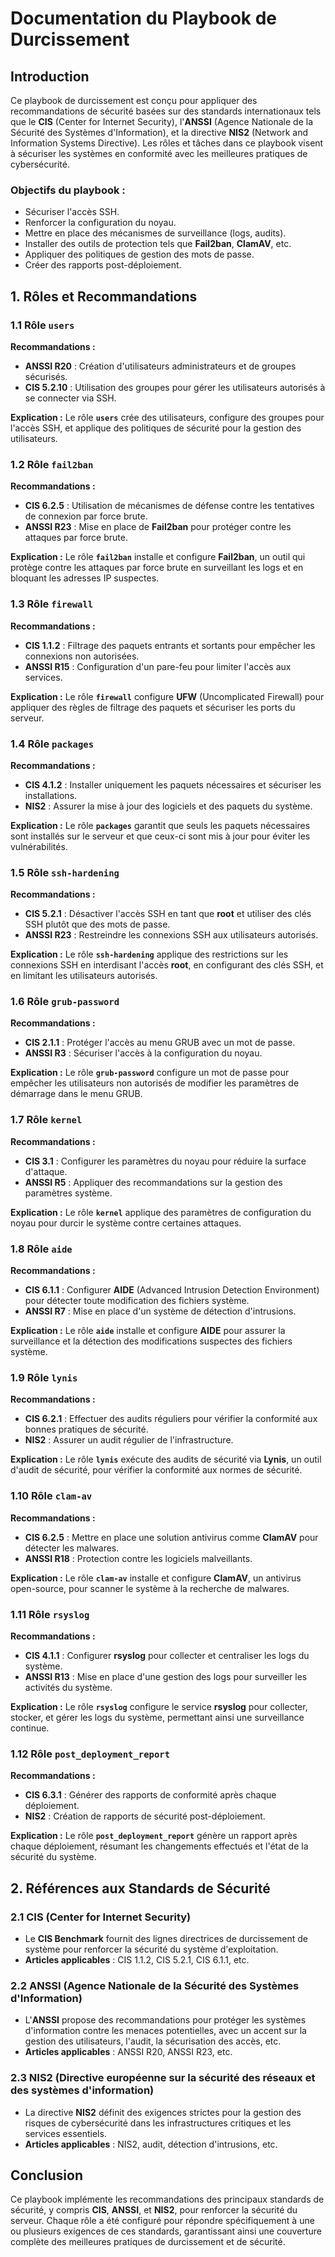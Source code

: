 # Documentation du Playbook de Durcissement

## Introduction

Ce playbook de durcissement est conçu pour appliquer des recommandations de sécurité basées sur des standards internationaux tels que le **CIS** (Center for Internet Security), l'**ANSSI** (Agence Nationale de la Sécurité des Systèmes d'Information), et la directive **NIS2** (Network and Information Systems Directive). Les rôles et tâches dans ce playbook visent à sécuriser les systèmes en conformité avec les meilleures pratiques de cybersécurité.

### Objectifs du playbook :

- Sécuriser l'accès SSH.
- Renforcer la configuration du noyau.
- Mettre en place des mécanismes de surveillance (logs, audits).
- Installer des outils de protection tels que **Fail2ban**, **ClamAV**, etc.
- Appliquer des politiques de gestion des mots de passe.
- Créer des rapports post-déploiement.

## 1. Rôles et Recommandations

### 1.1 Rôle `users`

**Recommandations :**
- **ANSSI R20** : Création d'utilisateurs administrateurs et de groupes sécurisés.
- **CIS 5.2.10** : Utilisation des groupes pour gérer les utilisateurs autorisés à se connecter via SSH.

**Explication :**
Le rôle **`users`** crée des utilisateurs, configure des groupes pour l'accès SSH, et applique des politiques de sécurité pour la gestion des utilisateurs.

### 1.2 Rôle `fail2ban`

**Recommandations :**
- **CIS 6.2.5** : Utilisation de mécanismes de défense contre les tentatives de connexion par force brute.
- **ANSSI R23** : Mise en place de **Fail2ban** pour protéger contre les attaques par force brute.

**Explication :**
Le rôle **`fail2ban`** installe et configure **Fail2ban**, un outil qui protège contre les attaques par force brute en surveillant les logs et en bloquant les adresses IP suspectes.

### 1.3 Rôle `firewall`

**Recommandations :**
- **CIS 1.1.2** : Filtrage des paquets entrants et sortants pour empêcher les connexions non autorisées.
- **ANSSI R15** : Configuration d'un pare-feu pour limiter l'accès aux services.

**Explication :**
Le rôle **`firewall`** configure **UFW** (Uncomplicated Firewall) pour appliquer des règles de filtrage des paquets et sécuriser les ports du serveur.

### 1.4 Rôle `packages`

**Recommandations :**
- **CIS 4.1.2** : Installer uniquement les paquets nécessaires et sécuriser les installations.
- **NIS2** : Assurer la mise à jour des logiciels et des paquets du système.

**Explication :**
Le rôle **`packages`** garantit que seuls les paquets nécessaires sont installés sur le serveur et que ceux-ci sont mis à jour pour éviter les vulnérabilités.

### 1.5 Rôle `ssh-hardening`

**Recommandations :**
- **CIS 5.2.1** : Désactiver l'accès SSH en tant que **root** et utiliser des clés SSH plutôt que des mots de passe.
- **ANSSI R23** : Restreindre les connexions SSH aux utilisateurs autorisés.

**Explication :**
Le rôle **`ssh-hardening`** applique des restrictions sur les connexions SSH en interdisant l'accès **root**, en configurant des clés SSH, et en limitant les utilisateurs autorisés.

### 1.6 Rôle `grub-password`

**Recommandations :**
- **CIS 2.1.1** : Protéger l'accès au menu GRUB avec un mot de passe.
- **ANSSI R3** : Sécuriser l'accès à la configuration du noyau.

**Explication :**
Le rôle **`grub-password`** configure un mot de passe pour empêcher les utilisateurs non autorisés de modifier les paramètres de démarrage dans le menu GRUB.

### 1.7 Rôle `kernel`

**Recommandations :**
- **CIS 3.1** : Configurer les paramètres du noyau pour réduire la surface d'attaque.
- **ANSSI R5** : Appliquer des recommandations sur la gestion des paramètres système.

**Explication :**
Le rôle **`kernel`** applique des paramètres de configuration du noyau pour durcir le système contre certaines attaques.

### 1.8 Rôle `aide`

**Recommandations :**
- **CIS 6.1.1** : Configurer **AIDE** (Advanced Intrusion Detection Environment) pour détecter toute modification des fichiers système.
- **ANSSI R7** : Mise en place d'un système de détection d'intrusions.

**Explication :**
Le rôle **`aide`** installe et configure **AIDE** pour assurer la surveillance et la détection des modifications suspectes des fichiers système.

### 1.9 Rôle `lynis`

**Recommandations :**
- **CIS 6.2.1** : Effectuer des audits réguliers pour vérifier la conformité aux bonnes pratiques de sécurité.
- **NIS2** : Assurer un audit régulier de l'infrastructure.

**Explication :**
Le rôle **`lynis`** exécute des audits de sécurité via **Lynis**, un outil d'audit de sécurité, pour vérifier la conformité aux normes de sécurité.

### 1.10 Rôle `clam-av`

**Recommandations :**
- **CIS 6.2.5** : Mettre en place une solution antivirus comme **ClamAV** pour détecter les malwares.
- **ANSSI R18** : Protection contre les logiciels malveillants.

**Explication :**
Le rôle **`clam-av`** installe et configure **ClamAV**, un antivirus open-source, pour scanner le système à la recherche de malwares.

### 1.11 Rôle `rsyslog`

**Recommandations :**
- **CIS 4.1.1** : Configurer **rsyslog** pour collecter et centraliser les logs du système.
- **ANSSI R13** : Mise en place d'une gestion des logs pour surveiller les activités du système.

**Explication :**
Le rôle **`rsyslog`** configure le service **rsyslog** pour collecter, stocker, et gérer les logs du système, permettant ainsi une surveillance continue.

### 1.12 Rôle `post_deployment_report`

**Recommandations :**
- **CIS 6.3.1** : Générer des rapports de conformité après chaque déploiement.
- **NIS2** : Création de rapports de sécurité post-déploiement.

**Explication :**
Le rôle **`post_deployment_report`** génère un rapport après chaque déploiement, résumant les changements effectués et l'état de la sécurité du système.

## 2. Références aux Standards de Sécurité

### 2.1 **CIS (Center for Internet Security)**
- Le **CIS Benchmark** fournit des lignes directrices de durcissement de système pour renforcer la sécurité du système d'exploitation.
- **Articles applicables** : CIS 1.1.2, CIS 5.2.1, CIS 6.1.1, etc.

### 2.2 **ANSSI (Agence Nationale de la Sécurité des Systèmes d'Information)**
- L'**ANSSI** propose des recommandations pour protéger les systèmes d'information contre les menaces potentielles, avec un accent sur la gestion des utilisateurs, l'audit, la sécurisation des accès, etc.
- **Articles applicables** : ANSSI R20, ANSSI R23, etc.

### 2.3 **NIS2 (Directive européenne sur la sécurité des réseaux et des systèmes d'information)**
- La directive **NIS2** définit des exigences strictes pour la gestion des risques de cybersécurité dans les infrastructures critiques et les services essentiels.
- **Articles applicables** : NIS2, audit, détection d'intrusions, etc.

## Conclusion

Ce playbook implémente les recommandations des principaux standards de sécurité, y compris **CIS**, **ANSSI**, et **NIS2**, pour renforcer la sécurité du serveur. Chaque rôle a été configuré pour répondre spécifiquement à une ou plusieurs exigences de ces standards, garantissant ainsi une couverture complète des meilleures pratiques de durcissement et de sécurité.
